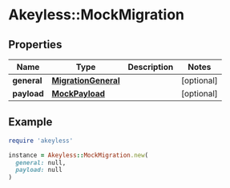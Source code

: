 # Akeyless::MockMigration

## Properties

| Name | Type | Description | Notes |
| ---- | ---- | ----------- | ----- |
| **general** | [**MigrationGeneral**](MigrationGeneral.md) |  | [optional] |
| **payload** | [**MockPayload**](MockPayload.md) |  | [optional] |

## Example

```ruby
require 'akeyless'

instance = Akeyless::MockMigration.new(
  general: null,
  payload: null
)
```

